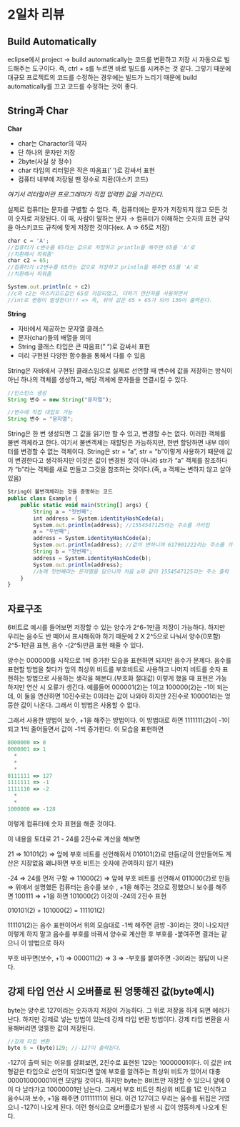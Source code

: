 # 2일차 리뷰

## Build Automatically

eclipse에서 project → build automatically는 코드를 변환하고 저장 시 자동으로 빌드해주는 도구이다. 즉, ctrl + s를 누르면 바로 빌드를 시켜주는 것 같다. 그렇기 때문에 대규모 프로젝트의 코드를 수정하는 경우에는 빌드가 느리기 때문에 build automatically를 끄고 코드를 수정하는 것이 좋다.

## String과 Char

**Char**

- char는 Charactor의 약자
- 단 하나의 문자만 저장
- 2byte(사실 상 정수)
- char 타입의 리터럴은 작은 따옴표(’ ‘)로 감싸서 표현
- 컴퓨터 내부에 저장될 땐 정수로 치환(아스키 코드)

*여기서 리터럴이란 프로그래머가 직접 입력한 값을 가리킨다.*

실제로 컴퓨터는 문자를 구별할 수 없다. 즉, 컴퓨터에는 문자가 저장되지 않고 모든 것이 숫자로 저장된다. 이 때, 사람이 말하는 문자 → 컴퓨터가 이해하는 숫자의 표현 규약을 아스키코드 규칙에 맞게 저장한 것이다(ex. A ⇒ 65로 저장)

```jsx
char c = 'A'; 
//컴퓨터가 c변수를 65라는 값으로 저장하고 println을 해주면 65를 'A'로
//치환해서 띄워줌'
char c2 = 65;
//컴퓨터가 c2변수를 65라는 값으로 저장하고 println을 해주면 65를 'A'로
//치환해서 띄워줌

System.out.println(c + c2)
//c와 c2는 아스키코드값인 65로 저장되었고, 더하기 연산자를 사용하면서
//int로 변형이 발생한다!!! => 즉, 위의 값은 65 + 65가 되어 130이 출력된다.
```

**String**

- 자바에서 제공하는 문자열 클래스
- 문자(char)들의 배열을 의미
- String 클래스 타입은 큰 따옴표(” “)로 감싸서 표현
- 미리 구현된 다양한 함수들을 통해서 다룰 수 있음

String은 자바에서 구현된 클래스임으로 실제로 선언할 때 변수에 값을 저장하는 방식이 아닌 하나의 객체를 생성하고, 해당 객체에 문자들을 연결시킬 수 있다.

```jsx
//인스턴스 생성
String 변수 = new String("문자열");

//변수에 직접 대입도 가능
String 변수 = "문자열";
```

String은 한 번 생성되면 그 값을 읽기만 할 수 있고, 변경할 수는 없다. 이러한 객체를 불변 객체라고 한다. 여기서 불변객체는 재할당은 가능하지만, 한번 할당하면 내부 데이터를 변경할 수 없는 객체이다. String은 str = “a”, str = “b”이렇게 사용하기 때문에 값이 변경한다고 생각하지만 이것은 값이 변경된 것이 아니라 str가 “a” 객체를 참조하다가 “b”라는 객체를 새로 만들고 그것을 참조하는 것이다.(즉, a 객체는 변하지 않고 살아있음)

```jsx
String이 불변객체라는 것을 증명하는 코드
public class Example {
	public static void main(String[] args) {
		String a = "첫번째";
		int address = System.identityHashCode(a);
		System.out.println(address); //1554547125라는 주소를 가리킴
		a = "두번째";
		address = System.identityHashCode(a);
		System.out.println(address); //값이 변하니까 617901222라는 주소를 가리킴
		String b = "첫번째";
		address = System.identityHashCode(b);
		System.out.println(address); 
		//b에 첫번째라는 문자열을 담으니까 처음 a와 같이 1554547125라는 주소 출력
	}
}
```

## 자료구조

6비트로 예시를 들어보면 저장할 수 있는 양수가 2^6-1만큼 저장이 가능하다. 하지만 우리는 음수도 반 떼어서 표시해줘야 하기 때문에 2 X 2^5으로 나눠서 양수(0포함) 2^5-1만큼 표현, 음수 -(2^5)만큼 표현 해줄 수 있다.

양수는 000000를 시작으로 1씩 증가한 모습을 표현하면 되지만 음수가 문제다. 음수를 표현할 방법을 찾다가 앞의 최상위 비트를 부호비트로 사용하고 나머지 비트를 숫자 표현하는 방법으로 사용하는 생각을 해본다.(부호화 절대값) 이렇게 했을 때 표현은 가능하지만 연산 시 오류가 생긴다. 예를들어 000001(2)는 1이고 100000(2)는 -1이 되는데, 이 둘을 연산하면 10진수로는 0이라는 값이 나와야 하지만 2진수로 100001라는 엉뚱한 값이 나온다. 그래서 이 방법은 사용할 수 없다.

그래서 사용한 방법이 보수, +1을 해주는 방법이다. 이 방법대로 하면 1111111(2)이 -1이되고 1씩 줄어들면서 값이 -1씩 증가한다. 이 모습을 표현하면

```jsx
0000000 => 0
0000001 => 1
  *
  *
  *
0111111 => 127
1111111 => -1
1111110 => -2
  *
  *
1000000 => -128 
```

이렇게 컴퓨터에 숫자 표현을 해준 것이다.

이 내용을 토대로 21 - 24를 2진수로 계산을 해보면

21 ⇒ 10101(2) ⇒ 앞에 부호 비트를 선언해줘서 010101(2)로 만듬(굳이 안만들어도 계산은 지장없음 왜냐하면 부호 비트는 숫자에 관여하지 않기 때문)

-24 ⇒ 24를 먼저 구함 ⇒ 11000(2) ⇒ 앞에 부호 비트를 선언해서 011000(2)로 만듬 ⇒ 위에서 설명했든 컴퓨터는 음수를 보수 , +1을 해주는 것으로 정했으니 보수를 해주면 100111 ⇒ +1을 하면 101000(2) 이것이 -24의 2진수 표현

010101(2) + 101000(2) = 111101(2)

111101(2)는 음수 표현이어서 위의 모습대로 -1씩 해주면 금방 -3이라는 것이 나오지만 이렇게 하지 말고 음수를 부호를 바꿔서 양수로 계산한 후 부호를 -붙여주면 결과는 같으니 이 방법으로 하자

부호 바꾸면(보수, +1) ⇒ 000011(2) ⇒ 3 ⇒ -부호를 붙여주면 -3이라는 정답이 나온다.

## 강제 타입 연산 시 오버플로 된 엉뚱해진 값(byte예시)

byte는 양수로 127이라는 숫자까지 저장이 가능하다. 그 위로 저장을 하게 되면 에러가 난다. 하지만 강제로 넣는 방법이 있는데 강제 타입 변환 방법이다. 강제 타입 변환을 사용해버리면 엉뚱한 값이 저장된다.

```jsx
//강제 타입 변환
byte 6 = (byte)129; //-127이 출력된다.
```

-127이 출력 되는 이유를 살펴보면, 2진수로 표현된 129는 10000001이다. 이 값은 int형같은 타입으로 선언이 되었다면 앞에 부호를 알려주는 최상위 비트가 있어서 대충 000010000001이런 모양일 것이다. 하지만 byte는 8비트만 저장할 수 있으니 앞에 0이 다 날라가고 10000001만 남는다. 그래서 부호 비트인 최상위 비트를 1로 인식하고 음수니까 보수, +1을 해주면 01111111이 된다. 이건 127이고 우리는 음수를 뒤집은 거였으니 -127이 나오게 된다. 이런 형식으로 오버플로가 발생 시 값이 엉뚱하게 나오게 된다.
